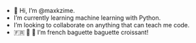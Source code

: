 - 👋 Hi, I’m @maxkzime.
- I’m currently learning machine learning with Python.
- I’m looking to collaborate on anything that can teach me code.
- 🇫🇷 🥐 🥖 I’m french baguette baguette croissant!

<!---
maxkzime/maxkzime is a ✨ special ✨ repository because its `README.md` (this file) appears on your GitHub profile.
You can click the Preview link to take a look at your changes.
--->
